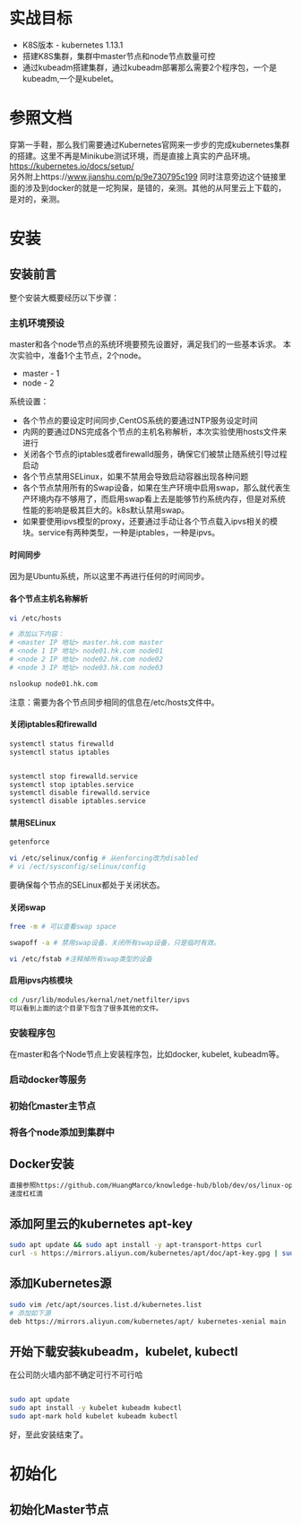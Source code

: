 # 实战目标
* K8S版本 - kubernetes 1.13.1
* 搭建K8S集群，集群中master节点和node节点数量可控
* 通过kubeadm搭建集群，通过kubeadm部署那么需要2个程序包，一个是kubeadm,一个是kubelet。


# 参照文档
穿第一手鞋，那么我们需要通过Kubernetes官网来一步步的完成kubernetes集群的搭建。这里不再是Minikube测试环境，而是直接上真实的产品环境。
https://kubernetes.io/docs/setup/
<br>
另外附上https://www.jianshu.com/p/9e730795c199
同时注意旁边这个链接里面的涉及到docker的就是一坨狗屎，是错的，亲测。其他的从阿里云上下载的，是对的，亲测。



# 安装

## 安装前言
整个安装大概要经历以下步骤：

### 主机环境预设
master和各个node节点的系统环境要预先设置好，满足我们的一些基本诉求。
本次实验中，准备1个主节点，2个node。

* master - 1
* node - 2

系统设置：
* 各个节点的要设定时间同步,CentOS系统的要通过NTP服务设定时间
* 内网的要通过DNS完成各个节点的主机名称解析，本次实验使用hosts文件来进行
* 关闭各个节点的iptables或者firewalld服务，确保它们被禁止随系统引导过程启动
* 各个节点禁用SELinux，如果不禁用会导致启动容器出现各种问题
* 各个节点禁用所有的Swap设备，如果在生产环境中启用swap，那么就代表生产环境内存不够用了，而启用swap看上去是能够节约系统内存，但是对系统性能的影响是极其巨大的。k8s默认禁用swap。
* 如果要使用ipvs模型的proxy，还要通过手动让各个节点载入ipvs相关的模块。service有两种类型，一种是iptables，一种是ipvs。


#### 时间同步
因为是Ubuntu系统，所以这里不再进行任何的时间同步。

#### 各个节点主机名称解析
```sh
vi /etc/hosts

# 添加以下内容：
# <master IP 地址> master.hk.com master
# <node 1 IP 地址> node01.hk.com node01
# <node 2 IP 地址> node02.hk.com node02
# <node 3 IP 地址> node03.hk.com node03

nslookup node01.hk.com 

```

注意：需要为各个节点同步相同的信息在/etc/hosts文件中。



#### 关闭iptables和firewalld
```sh
systemctl status firewalld
systemctl status iptables


systemctl stop firewalld.service
systemctl stop iptables.service
systemctl disable firewalld.service
systemctl disable iptables.service
```

#### 禁用SELinux
```sh
getenforce

vi /etc/selinux/config # 从enforcing改为disabled
# vi /ect/sysconfig/selinux/config

```
要确保每个节点的SELinux都处于关闭状态。

#### 关闭swap
```sh
free -m # 可以查看swap space

swapoff -a # 禁用swap设备，关闭所有swap设备，只是临时有效。

vi /etc/fstab #注释掉所有swap类型的设备

```

#### 启用ipvs内核模块

```sh
cd /usr/lib/modules/kernal/net/netfilter/ipvs
可以看到上面的这个目录下包含了很多其他的文件。

```


### 安装程序包
在master和各个Node节点上安装程序包，比如docker, kubelet, kubeadm等。


### 启动docker等服务

### 初始化master主节点


### 将各个node添加到集群中



## Docker安装
```sh
直接参照https://github.com/HuangMarco/knowledge-hub/blob/dev/os/linux-operation/linux_installation_softwares_components.md#install-docker-ce---ubuntu
速度杠杠滴
```

## 添加阿里云的kubernetes apt-key
```sh
sudo apt update && sudo apt install -y apt-transport-https curl
curl -s https://mirrors.aliyun.com/kubernetes/apt/doc/apt-key.gpg | sudo apt-key add -
```

## 添加Kubernetes源
```sh
sudo vim /etc/apt/sources.list.d/kubernetes.list
# 添加如下源
deb https://mirrors.aliyun.com/kubernetes/apt/ kubernetes-xenial main

```

## 开始下载安装kubeadm，kubelet, kubectl
在公司防火墙内部不确定可行不可行哈
```sh

sudo apt update
sudo apt install -y kubelet kubeadm kubectl
sudo apt-mark hold kubelet kubeadm kubectl
```
好，至此安装结束了。


# 初始化

## 初始化Master节点


